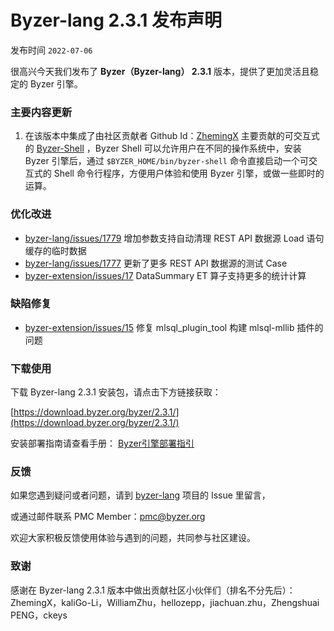 # Byzer-lang 2.3.1 发布声明

发布时间 `2022-07-06`

很高兴今天我们发布了 **Byzer（Byzer-lang） 2.3.1** 版本，提供了更加灵活且稳定的 Byzer 引擎。

### 主要内容更新

1. 在该版本中集成了由社区贡献者 Github Id：[ZhemingX](https://github.com/ZhemingX)  主要贡献的可交互式的 [Byzer-Shell](https://github.com/byzer-org/byzer-shell) ，Byzer Shell 可以允许用户在不同的操作系统中，安装 Byzer 引擎后，通过 `$BYZER_HOME/bin/byzer-shell` 命令直接启动一个可交互式的 Shell 命令行程序，方便用户体验和使用 Byzer 引擎，或做一些即时的运算。

### 优化改进

- [byzer-lang/issues/1779](https://github.com/byzer-org/byzer-lang/issues/1779) 增加参数支持自动清理 REST API 数据源 Load 语句缓存的临时数据
- [byzer-lang/issues/1777](https://github.com/byzer-org/byzer-lang/pull/1777) 更新了更多 REST API 数据源的测试 Case
- [byzer-extension/issues/17](https://github.com/byzer-org/byzer-extension/issues/17) DataSummary ET 算子支持更多的统计计算




### 缺陷修复

- [byzer-extension/issues/15](https://github.com/byzer-org/byzer-extension/issues/15) 修复 mlsql_plugin_tool 构建 mlsql-mllib 插件的问题


### 下载使用 

下载 Byzer-lang 2.3.1 安装包，请点击下方链接获取：

[https://download.byzer.org/byzer/2.3.1/](https://download.byzer.org/byzer/2.3.1/)

安装部署指南请查看手册： [Byzer引擎部署指引](https://docs.byzer.org/#/byzer-lang/zh-cn/installation/README)



### 反馈

如果您遇到疑问或者问题，请到 [byzer-lang](https://github.com/byzer-org/byzer-lang) 项目的 Issue 里留言，

或通过邮件联系 PMC Member：pmc@byzer.org

欢迎大家积极反馈使用体验与遇到的问题，共同参与社区建设。



### 致谢

感谢在 Byzer-lang 2.3.1 版本中做出贡献社区小伙伴们（排名不分先后）：ZhemingX，kaliGo-Li，WilliamZhu，hellozepp，jiachuan.zhu，Zhengshuai PENG，ckeys